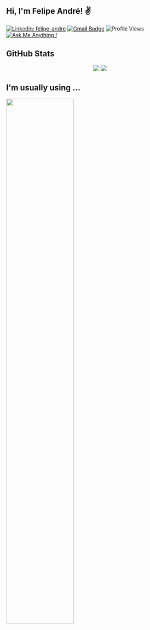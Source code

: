 <h2>Hi, I'm Felipe André! &#9996</h2>

[![Linkedin: felipe-andre](https://img.shields.io/badge/-Linkedin-blue?style=flat&logo=Linkedin&logoColor=white&link=https://www.linkedin.com/in/devfandre/)](https://www.linkedin.com/in/devfandre/)
[![Gmail Badge](https://img.shields.io/badge/-profissionalf.andre@gmail.com-c14438?style=flat-square&logo=Gmail&logoColor=white&link=mailto:profissionalf.andre@gmail.com)](mailto:profissionalf.andre@gmail.com)
![Profile Views](http://img.shields.io/badge/Profile%20Views-196-blue)
[![Ask Me Anything !](https://img.shields.io/badge/Ask%20me-anything-1abc9c.svg)](https://gitHub.com/flubyGit)

## GitHub Stats

<p align = "center">
  <img src = "https://github-readme-stats.vercel.app/api?username=flubyGit&show_icons=true&theme=midnight-purple&line_height=27">
  <img src = "https://github-readme-stats.vercel.app/api/top-langs/?username=flubyGit&theme=midnight-purple">
</p>


## I'm usually using ...

<!--START_SECTION:waka-->
<a href="https://wakatime.com">
 <img width="60%" src="https://wakatime.com/share/@3a2daa8f-75cf-4b43-8c25-6746957ff8a9/2c555a59-fb42-4375-b1ec-79117931e167.png" />
</a>

<!--END_SECTION:waka-->


<!--
**flubyGit/flubyGit** is a ✨ _special_ ✨ repository because its `README.md` (this file) appears on your GitHub profile.

Here are some ideas to get you started:

- 🔭 I’m currently working on ...
- 🌱 I’m currently learning ...
- 👯 I’m looking to collaborate on ...
- 🤔 I’m looking for help with ...
- 💬 Ask me about ...
- 📫 How to reach me: ...
- 😄 Pronouns: ...
- ⚡ Fun fact: ...
-->
